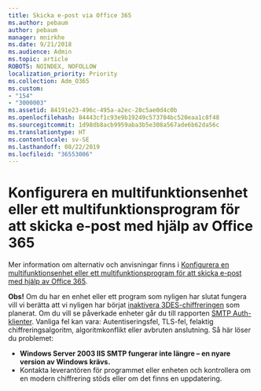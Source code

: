 ```yaml
---
title: Skicka e-post via Office 365
ms.author: pebaum
author: pebaum
manager: mnirkhe
ms.date: 9/21/2018
ms.audience: Admin
ms.topic: article
ROBOTS: NOINDEX, NOFOLLOW
localization_priority: Priority
ms.collection: Adm_O365
ms.custom:
- "154"
- "3000003"
ms.assetid: 84191e23-496c-495a-a2ec-28c5ae0d4c0b
ms.openlocfilehash: 84443cf1c93e9b19249c573704bc520eaa1c8f48
ms.sourcegitcommit: 1d98db8acb9959aba3b5e308a567ade6b62da56c
ms.translationtype: HT
ms.contentlocale: sv-SE
ms.lasthandoff: 08/22/2019
ms.locfileid: "36553006"
---
```

# <a name="set-up-a-multifunction-device-or-application-to-send-email-using-office-365"></a>Konfigurera en multifunktionsenhet eller ett multifunktionsprogram för att skicka e-post med hjälp av Office 365

Mer information om alternativ och anvisningar finns i [Konfigurera en multifunktionsenhet eller ett multifunktionsprogram för att skicka e-post med hjälp av Office 365](https://support.office.com/article/69f58e99-c550-4274-ad18-c805d654b4c4).
  
**Obs!** Om du har en enhet eller ett program som nyligen har slutat fungera vill vi berätta att vi nyligen har börjat [inaktivera 3DES-chiffreringen](https://docs.microsoft.com/office365/securitycompliance/technical-reference-details-about-encryption) som planerat. Om du vill se påverkade enheter går du till rapporten [SMTP Auth-klienter](https://protection.office.com/mailflow/dashboard). Vanliga fel kan vara: Autentiseringsfel, TLS-fel, felaktig chiffreringsalgoritm, algoritmkonflikt eller avbruten anslutning. Så här löser du problemet:
 - **Windows Server 2003 IIS SMTP fungerar inte längre – en nyare version av Windows krävs.**  
 - Kontakta leverantören för programmet eller enheten och kontrollera om en modern chiffrering stöds eller om det finns en uppdatering.
